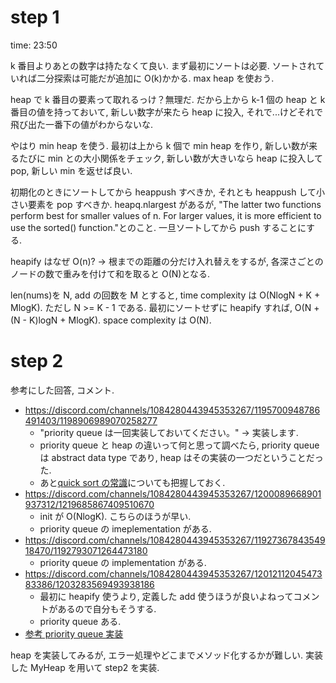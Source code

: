 # step 1

time: 23:50

k 番目よりあとの数字は持たなくて良い.
まず最初にソートは必要.
ソートされていれば二分探索は可能だが追加に O(k)かかる.
max heap を使おう.

heap で k 番目の要素って取れるっけ？無理だ.
だから上から k-1 個の heap と k 番目の値を持っておいて, 新しい数字が来たら heap に投入, それで...けどそれで飛び出た一番下の値がわからないな.

やはり min heap を使う. 最初は上から k 個で min heap を作り, 新しい数が来るたびに min との大小関係をチェック, 新しい数が大きいなら heap に投入して pop, 新しい min を返せば良い.

初期化のときにソートしてから heappush すべきか, それとも heappush して小さい要素を pop すべきか. heapq.nlargest があるが, "The latter two functions perform best for smaller values of n. For larger values, it is more efficient to use the sorted() function."とのこと. 一旦ソートしてから push することにする.

heapify はなぜ O(n)? → 根までの距離の分だけ入れ替えをするが, 各深さごとのノードの数で重みを付けて和を取ると O(N)となる.

len(nums)を N, add の回数を M とすると, time complexity は O(NlogN + K + MlogK). ただし N >= K - 1 である. 最初にソートせずに heapify すれば, O(N + (N - K)logN + MlogK). space complexity は O(N).

# step 2

参考にした回答, コメント.

- https://discord.com/channels/1084280443945353267/1195700948786491403/1198906989070258277
  - "priority queue は一回実装しておいてください。" → 実装します.
  - priority queue と heap の違いって何と思って調べたら, priority queue は abstract data type であり, heap はその実装の一つだということだった.
  - あと[quick sort の常識](https://discord.com/channels/1084280443945353267/1200089668901937312/1203725416645271582)についても把握しておく.
- https://discord.com/channels/1084280443945353267/1200089668901937312/1219685867409510670
  - init が O(NlogK). こちらのほうが早い.
  - priority queue の imeplementation がある.
- https://discord.com/channels/1084280443945353267/1192736784354918470/1192793071264473180
  - priority queue の implementation がある.
- https://discord.com/channels/1084280443945353267/1201211204547383386/1203283569493938186
  - 最初に heapify 使うより, 定義した add 使うほうが良いよねってコメントがあるので自分もそうする.
  - priority queue ある.
- [参考 priority queue 実装](https://discord.com/channels/1084280443945353267/1192736784354918470/1194613857046503444)

heap を実装してみるが, エラー処理やどこまでメソッド化するかが難しい.
実装した MyHeap を用いて step2 を実装.
